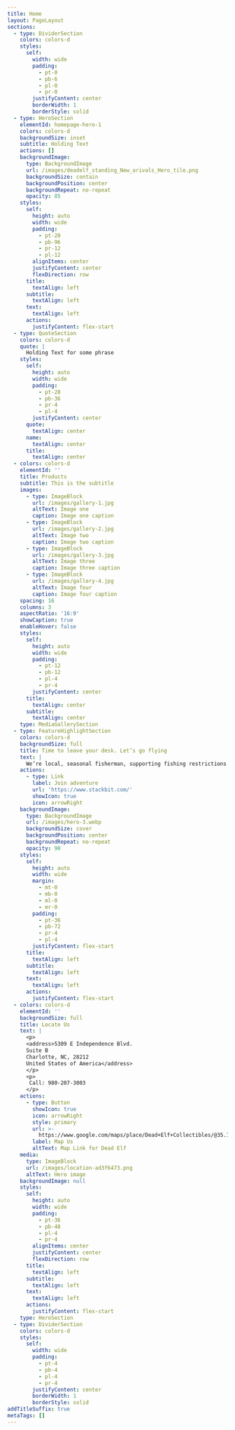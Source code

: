 ```yaml
---
title: Home
layout: PageLayout
sections:
  - type: DividerSection
    colors: colors-d
    styles:
      self:
        width: wide
        padding:
          - pt-0
          - pb-6
          - pl-0
          - pr-0
        justifyContent: center
        borderWidth: 1
        borderStyle: solid
  - type: HeroSection
    elementId: homepage-hero-1
    colors: colors-d
    backgroundSize: inset
    subtitle: Holding Text
    actions: []
    backgroundImage:
      type: BackgroundImage
      url: /images/deadelf_standing_New_arivals_Hero_tile.png
      backgroundSize: contain
      backgroundPosition: center
      backgroundRepeat: no-repeat
      opacity: 85
    styles:
      self:
        height: auto
        width: wide
        padding:
          - pt-20
          - pb-96
          - pr-12
          - pl-12
        alignItems: center
        justifyContent: center
        flexDirection: row
      title:
        textAlign: left
      subtitle:
        textAlign: left
      text:
        textAlign: left
      actions:
        justifyContent: flex-start
  - type: QuoteSection
    colors: colors-d
    quote: |
      Holding Text for some phrase
    styles:
      self:
        height: auto
        width: wide
        padding:
          - pt-28
          - pb-36
          - pr-4
          - pl-4
        justifyContent: center
      quote:
        textAlign: center
      name:
        textAlign: center
      title:
        textAlign: center
  - colors: colors-d
    elementId: ''
    title: Products
    subtitle: This is the subtitle
    images:
      - type: ImageBlock
        url: /images/gallery-1.jpg
        altText: Image one
        caption: Image one caption
      - type: ImageBlock
        url: /images/gallery-2.jpg
        altText: Image two
        caption: Image two caption
      - type: ImageBlock
        url: /images/gallery-3.jpg
        altText: Image three
        caption: Image three caption
      - type: ImageBlock
        url: /images/gallery-4.jpg
        altText: Image four
        caption: Image four caption
    spacing: 16
    columns: 3
    aspectRatio: '16:9'
    showCaption: true
    enableHover: false
    styles:
      self:
        height: auto
        width: wide
        padding:
          - pt-12
          - pb-12
          - pl-4
          - pr-4
        justifyContent: center
      title:
        textAlign: center
      subtitle:
        textAlign: center
    type: MediaGallerySection
  - type: FeatureHighlightSection
    colors: colors-d
    backgroundSize: full
    title: Time to leave your desk. Let’s go flying
    text: |
      We’re local, seasonal fisherman, supporting fishing restrictions.
    actions:
      - type: Link
        label: Join adventure
        url: 'https://www.stackbit.com/'
        showIcon: true
        icon: arrowRight
    backgroundImage:
      type: BackgroundImage
      url: /images/hero-3.webp
      backgroundSize: cover
      backgroundPosition: center
      backgroundRepeat: no-repeat
      opacity: 90
    styles:
      self:
        height: auto
        width: wide
        margin:
          - mt-0
          - mb-0
          - ml-0
          - mr-0
        padding:
          - pt-36
          - pb-72
          - pr-4
          - pl-4
        justifyContent: flex-start
      title:
        textAlign: left
      subtitle:
        textAlign: left
      text:
        textAlign: left
      actions:
        justifyContent: flex-start
  - colors: colors-d
    elementId: ''
    backgroundSize: full
    title: Locate Us
    text: |
      <p>
      <address>5309 E Independence Blvd.
      Suite B
      Charlotte, NC, 28212
      United States of America</address>
      </p>
      <p>
       Call: 980-207-3003
      </p>
    actions:
      - type: Button
        showIcon: true
        icon: arrowRight
        style: primary
        url: >-
          https://www.google.com/maps/place/Dead+Elf+Collectibles/@35.1862592,-80.7598516,17z/data=!4m5!3m4!1s0x885421a6c442e923:0x59a66c0f6dba4dbc!8m2!3d35.1876104!4d-80.7573782
        label: Map Us
        altText: Map Link for Dead Elf
    media:
      type: ImageBlock
      url: /images/location-ad3f6473.png
      altText: Hero image
    backgroundImage: null
    styles:
      self:
        height: auto
        width: wide
        padding:
          - pt-36
          - pb-48
          - pl-4
          - pr-4
        alignItems: center
        justifyContent: center
        flexDirection: row
      title:
        textAlign: left
      subtitle:
        textAlign: left
      text:
        textAlign: left
      actions:
        justifyContent: flex-start
    type: HeroSection
  - type: DividerSection
    colors: colors-d
    styles:
      self:
        width: wide
        padding:
          - pt-4
          - pb-4
          - pl-4
          - pr-4
        justifyContent: center
        borderWidth: 1
        borderStyle: solid
addTitleSuffix: true
metaTags: []
---
```

